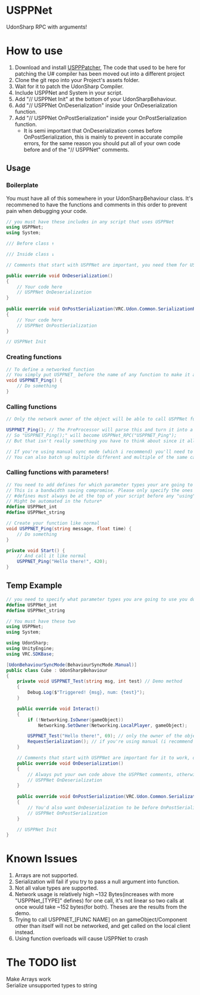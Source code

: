 # USPPNet
 UdonSharp RPC with arguments!

# How to use
1. Download and install [USPPPatcher](https://github.com/DeltaNeverUsed/USPPPatcher), The code that used to be here for patching the U# compiler has been moved out into a different project
2. Clone the git repo into your Project's assets folder.
3. Wait for it to patch the UdonSharp Compiler.
4. Include USPPNet and System in your script.
5. Add "// USPPNet Init" at the bottom of your UdonSharpBehaviour.
6. Add "// USPPNet OnDeserialization" inside your OnDeserialization function.
7. Add "// USPPNet OnPostSerialization" inside your OnPostSerialization function.
    - It is semi important that OnDeserialization comes before OnPostSerialization, this is mainly to prevent in accurate compile errors, for the same reason you should put all of your own code before and of the "// USPPNet" comments.

## Usage
### Boilerplate 
You must have all of this somewhere in your UdonSharpBehaviour class.
It's recommened to have the functions and comments in this order to prevent pain when debugging your code.
```csharp
// you must have these includes in any script that uses USPPNet
using USPPNet;
using System;

/// Before class ↑

/// Inside class ↓

// Comments that start with USPPNet are important, you need them for USPPNet to work

public override void OnDeserialization()
{
    // Your code here
    // USPPNet OnDeserialization
}
    
public override void OnPostSerialization(VRC.Udon.Common.SerializationResult result)
{
    // Your code here
    // USPPNet OnPostSerialization
}

// USPPNet Init
```
### Creating functions
```csharp
// To define a networked function
// You simply put USPPNET_ before the name of any function to make it a USPPNet function
void USPPNET_Ping() {
    // Do something
}
```
### Calling functions
```csharp
// Only the network owner of the object will be able to call USPPNet functions

USPPNET_Ping(); // The PreProcessor will parse this and turn it into a USPPNet remote function call
// So "USPPNET_Ping();" will become USPPNet_RPC("USPPNET_Ping");
// But that isn't really something you have to think about since it all happens in the background

// If you're using manual sync mode (which i recommend) you'll need to call RequestSerialization before the function call happens
// You can also batch up multiple different and multiple of the same calls into one RequestSerialization to save bandwidth
```
### Calling functions with parameters!
```csharp
// You need to add defines for which parameter types your are going to use
// This is a bandwidth saving compromise. Please only specify the ones you need
// #defines must always be at the top of your script before any "using" keywords
// Might be automated in the future* 
#define USPPNet_int
#define USPPNet_string

// Create your function like normal
void USPPNET_Ping(string message, float time) {
    // Do something
}

private void Start() {
    // And call it like normal
    USPPNET_Ping("Hello there!", 420);
}
```

## Temp Example
```csharp
// you need to specify what parameter types you are going to use you do this by adding a define like so #define USPPNet_[TYPE] replacing [TYPE] with I.E string, float, or etc
#define USPPNet_int
#define USPPNet_string

// You must have these two
using USPPNet;
using System;

using UdonSharp;
using UnityEngine;
using VRC.SDKBase;

[UdonBehaviourSyncMode(BehaviourSyncMode.Manual)]
public class Cube : UdonSharpBehaviour
{   
    private void USPPNET_Test(string msg, int test) // Demo method
    {
        Debug.Log($"Triggered! {msg}, num: {test}");
    }

    public override void Interact()
    {
        if (!Networking.IsOwner(gameObject))
            Networking.SetOwner(Networking.LocalPlayer, gameObject);

        USPPNET_Test("Hello there!", 69); // only the owner of the object can send RPC calls, this method gets called on everyone but the caller
        RequestSerialization(); // if you're using manual (i recommend you do) you need to call RequestSerialization to send the RPC
    }

    // Comments that start with USPPNet are important for it to work, don't remove these, or the PreProcessor won't be able to generate the code
    public override void OnDeserialization()
    {
        // Always put your own code above the USPPNet comments, otherwise debugging will get hard
        // USPPNet OnDeserialization
    }
    
    public override void OnPostSerialization(VRC.Udon.Common.SerializationResult result)
    {
        // You'd also want OnDeserialization to be before OnPostSerialization, for the same reason
        // USPPNet OnPostSerialization
    }

    // USPPNet Init
}
```

# Known Issues
1. Arrays are not supported.
2. Serialization will fail if you try to pass a null argument into function.
3. Not all value types are supported.
4. Network usage is relatively high ~132 Bytes(increases with more "USPPNet_[TYPE]" defines) for one call, it's not linear so two calls at once would take ~152 bytes(for both). Theses are the results from the demo.
5. Trying to call USPPNET_[FUNC NAME] on an gameObject/Component other than itself will not be networked, and get called on the local client instead.
6. Using function overloads will cause USPPNet to crash

# The TODO list
Make Arrays work \
Serialize unsupported types to string 
